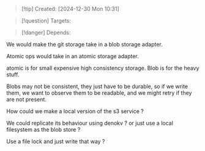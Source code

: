
>[!tip] Created: [2024-12-30 Mon 10:31]

>[!question] Targets: 

>[!danger] Depends: 

We would make the git storage take in a blob storage adapter.

Atomic ops would take in an atomic storage adapter.

atomic is for small expensive high consistency storage.  Blob is for the heavy stuff.

Blobs may not be consistent, they just have to be durable, so if we write them, we want to observe them to be readable, and we might retry if they are not present.

How could we make a local version of the s3 service ?

We could replicate its behaviour using denokv ? or just use a local filesystem as the blob store ?

Use a file lock and just write that way ?